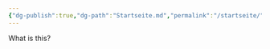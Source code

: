 ```yaml
---
{"dg-publish":true,"dg-path":"Startseite.md","permalink":"/startseite/","tags":["gardenEntry"],"created":"2025-07-04T20:54:29.945+02:00"}
---
```


What is this?
